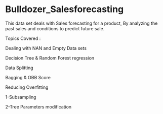 # Bulldozer_Salesforecasting
This data set deals with Sales forecasting for a product, By analyzing the past sales and conditions to predict future sale.

Topics Covered :

Dealing with NAN and Empty Data sets

Decision Tree & Random Forest regression

Data Splitting

Bagging & OBB Score

Reducing Overfitting

  1-Subsampling

  2-Tree Parameters modification


